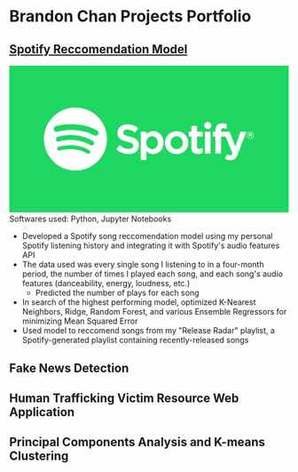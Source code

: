 # Brandon Chan Projects Portfolio
## [Spotify Reccomendation Model](https://github.com/BrandonJChan/Spotify_Reccomendation_Model)
![](https://github.com/BrandonJChan/301FinalProject/blob/master/Visualizations/spotify%20logo.png)
Softwares used: Python, Jupyter Notebooks
- Developed a Spotify song reccomendation model using my personal Spotify listening history and integrating it with Spotify's audio features API
- The data used was every single song I listening to in a four-month period, the number of times I played each song, and each song's audio features (danceability, energy, loudness, etc.)
  - Predicted the number of plays for each song 
- In search of the highest performing model, optimized K-Nearest Neighbors, Ridge, Random Forest, and various Ensemble Regressors for minimizing Mean Squared Error
- Used model to reccomend songs from my "Release Radar" playlist, a Spotify-generated playlist containing recently-released songs

## Fake News Detection


## Human Trafficking Victim Resource Web Application

## Principal Components Analysis and K-means Clustering
